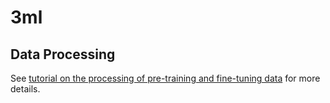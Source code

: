 # 3ml


## Data Processing
See [tutorial on the processing of pre-training and fine-tuning data](README.data_processing.md) for more details.
  